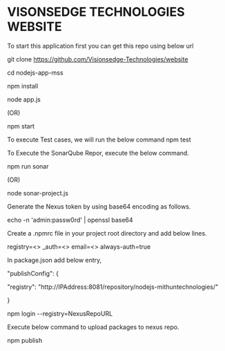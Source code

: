 # VISONSEDGE TECHNOLOGIES WEBSITE
To start this application first you can get this repo using below url

git clone https://github.com/Visionsedge-Technologies/website

cd nodejs-app-mss

npm install

node app.js

(OR)

npm start

To execute Test cases, we will run the below command npm test

To Execute the SonarQube Repor, execute the below command.

npm run sonar

(OR)

node sonar-project.js

Generate the Nexus token by using base64 encoding as follows.

echo -n 'admin:passw0rd' | openssl base64

Create a .npmrc file in your project root directory and add below lines.

registry=<> _auth=<> email=<> always-auth=true

In package.json add below entry,

"publishConfig": {

"registry": "http://IPAddress:8081/repository/nodejs-mithuntechnologies/"

}

npm login --registry=NexusRepoURL

Execute below command to upload packages to nexus repo.

npm publish
